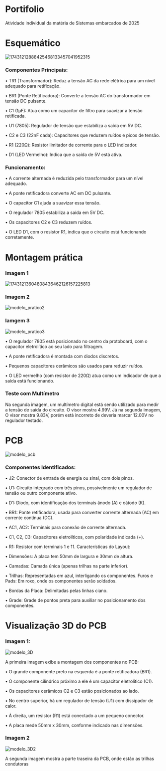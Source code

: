# Portifolio
Atividade individual da matéria de Sistemas embarcados de 2025

# Esquemático
![17431212888425468133457041952315](https://github.com/user-attachments/assets/ebf88242-c4cf-4061-a32a-264d4c58ebe3)

### Componentes Principais:

• TR1 (Transformador): Reduz a tensão AC da rede elétrica para um nível adequado para retificação.

• BR1 (Ponte Retificadora): Converte a tensão AC do transformador em tensão DC pulsante.

• C1 (1µF): Atua como um capacitor de filtro para suavizar a tensão retificada.

• U1 (7805): Regulador de tensão que estabiliza a saída em 5V DC.

• C2 e C3 (22nF cada): Capacitores que reduzem ruídos e picos de tensão.

• R1 (220Ω): Resistor limitador de corrente para o LED indicador.

• D1 (LED Vermelho): Indica que a saída de 5V está ativa.

### Funcionamento:

• A corrente alternada é reduzida pelo transformador para um nível adequado.

• A ponte retificadora converte AC em DC pulsante.

• O capacitor C1 ajuda a suavizar essa tensão.

• O regulador 7805 estabiliza a saída em 5V DC.

• Os capacitores C2 e C3 reduzem ruídos.

• O LED D1, com o resistor R1, indica que o circuito está funcionando corretamente.

# Montagem prática 

### Imagem 1
![17431213604808436462126157225813](https://github.com/user-attachments/assets/d428cb0c-936c-46c0-a5b6-21ed8e23f54e)

### Imagem 2
![modelo_pratico2](https://github.com/user-attachments/assets/e36a06b7-9fd2-4170-b7bc-e72aec55ae7b)

### Iamgem 3
![modelo_pratico3](https://github.com/user-attachments/assets/9e846616-16a6-4307-81d2-e81ae317a214)

• O regulador 7805 está posicionado no centro da protoboard, com o capacitor eletrolítico ao seu lado para filtragem.

• A ponte retificadora é montada com diodos discretos.

• Pequenos capacitores cerâmicos são usados para reduzir ruídos.

• O LED vermelho (com resistor de 220Ω) atua como um indicador de que a saída está funcionando.

### Teste com Multímetro

Na segunda imagem, um multímetro digital está sendo utilizado para medir a tensão de saída do circuito. O visor mostra 4.99V. Já na segunda imagem, O visor mostra 9.83V, porém está incorreto de deveria marcar 12.00V no regulador testado.

# PCB
![modelo_pcb](https://github.com/user-attachments/assets/aed163bd-fa3c-4700-8d5f-0fa3a7c1ae20)

### Componentes Identificados:

• J2: Conector de entrada de energia ou sinal, com dois pinos.

• U1: Circuito integrado com três pinos, possivelmente um regulador de tensão ou outro componente ativo.

• D1: Diodo, com identificação dos terminais ânodo (A) e cátodo (K).

• BR1: Ponte retificadora, usada para converter corrente alternada (AC) em corrente contínua (DC).

• AC1, AC2: Terminais para conexão de corrente alternada.

• C1, C2, C3: Capacitores eletrolíticos, com polaridade indicada (+).

• R1: Resistor com terminais 1 e 11.
Características do Layout:

• Dimensões: A placa tem 50mm de largura e 30mm de altura.

• Camadas: Camada única (apenas trilhas na parte inferior).

• Trilhas: Representadas em azul, interligando os componentes.
Furos e Pads: Em roxo, onde os componentes serão soldados.

• Bordas da Placa: Delimitadas pelas linhas ciano.

• Grade: Grade de pontos preta para auxiliar no posicionamento dos componentes.

# Visualização 3D do PCB

### Imagem 1:
![modelo_3D](https://github.com/user-attachments/assets/1f1a32a4-6a90-4bd3-9482-bbca36c9de75)

A primeira imagem exibe a montagem dos componentes no PCB:

• O grande componente preto na esquerda é a ponte retificadora (BR1).

• O componente cilíndrico próximo a ele é um capacitor eletrolítico (C1).

• Os capacitores cerâmicos C2 e C3 estão posicionados ao lado.

• No centro superior, há um regulador de tensão (U1) com dissipador de calor.

• À direita, um resistor (R1) está conectado a um pequeno conector.

• A placa mede 50mm x 30mm, conforme indicado nas dimensões.

### Imagem 2
![modelo_3D2](https://github.com/user-attachments/assets/d251649e-6c79-48ed-a046-f083796182df)

A segunda imagem mostra a parte traseira da PCB, onde estão as trilhas condutoras
